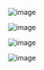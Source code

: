![image](https://github.com/user-attachments/assets/cadc18da-3f35-4265-b91d-247fcd0120b6)

![image](https://github.com/user-attachments/assets/9551216e-24c4-4be5-9b3e-a15e4e113377)

![image](https://github.com/user-attachments/assets/dad9b869-df05-4f6e-a6c3-b2eabc1db33d)

![image](https://github.com/user-attachments/assets/f6f3e405-7ea6-4aff-bc93-5be7b0b1fe9a)

